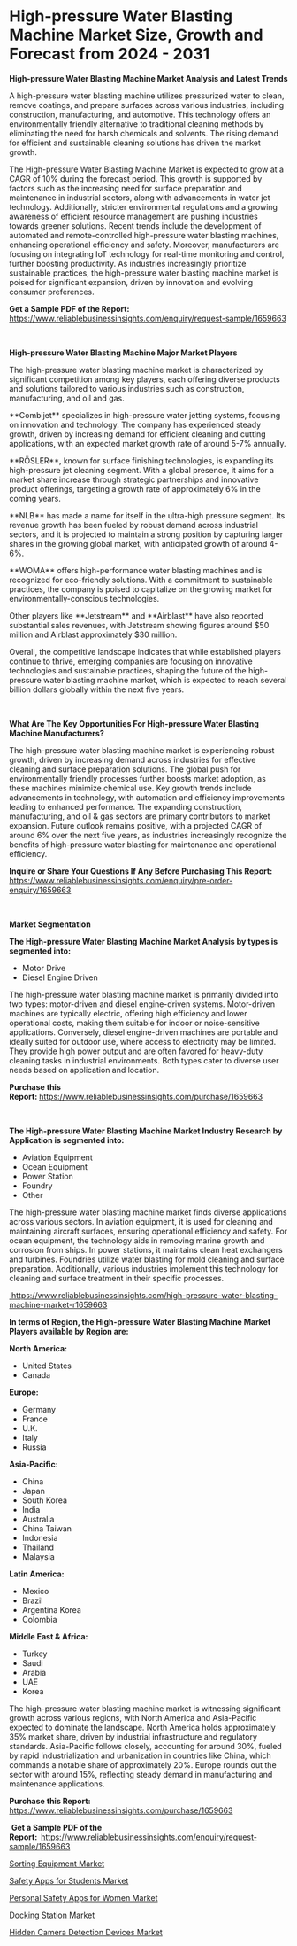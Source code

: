 <p><h1>High-pressure Water Blasting Machine Market Size, Growth and Forecast from 2024 - 2031</h1></p><p><strong>High-pressure Water Blasting Machine Market Analysis and Latest Trends</strong></p>
<p><p>A high-pressure water blasting machine utilizes pressurized water to clean, remove coatings, and prepare surfaces across various industries, including construction, manufacturing, and automotive. This technology offers an environmentally friendly alternative to traditional cleaning methods by eliminating the need for harsh chemicals and solvents. The rising demand for efficient and sustainable cleaning solutions has driven the market growth.</p><p>The High-pressure Water Blasting Machine Market is expected to grow at a CAGR of 10% during the forecast period. This growth is supported by factors such as the increasing need for surface preparation and maintenance in industrial sectors, along with advancements in water jet technology. Additionally, stricter environmental regulations and a growing awareness of efficient resource management are pushing industries towards greener solutions. Recent trends include the development of automated and remote-controlled high-pressure water blasting machines, enhancing operational efficiency and safety. Moreover, manufacturers are focusing on integrating IoT technology for real-time monitoring and control, further boosting productivity. As industries increasingly prioritize sustainable practices, the high-pressure water blasting machine market is poised for significant expansion, driven by innovation and evolving consumer preferences.</p></p>
<p><strong>Get a Sample PDF of the Report:&nbsp;</strong> <a href="https://www.reliablebusinessinsights.com/enquiry/request-sample/1659663?utm_campaign=75&utm_medium=2&utm_source=Github&utm_content=ia&utm_term=28092024&utm_id=high-pressure-water-blasting-machine">https://www.reliablebusinessinsights.com/enquiry/request-sample/1659663</a></p>
<p>&nbsp;</p>
<p><strong>High-pressure Water Blasting Machine Major Market Players</strong></p>
<p><p>The high-pressure water blasting machine market is characterized by significant competition among key players, each offering diverse products and solutions tailored to various industries such as construction, manufacturing, and oil and gas.</p><p>**Combijet** specializes in high-pressure water jetting systems, focusing on innovation and technology. The company has experienced steady growth, driven by increasing demand for efficient cleaning and cutting applications, with an expected market growth rate of around 5-7% annually. </p><p>**RÖSLER**, known for surface finishing technologies, is expanding its high-pressure jet cleaning segment. With a global presence, it aims for a market share increase through strategic partnerships and innovative product offerings, targeting a growth rate of approximately 6% in the coming years.</p><p>**NLB** has made a name for itself in the ultra-high pressure segment. Its revenue growth has been fueled by robust demand across industrial sectors, and it is projected to maintain a strong position by capturing larger shares in the growing global market, with anticipated growth of around 4-6%.</p><p>**WOMA** offers high-performance water blasting machines and is recognized for eco-friendly solutions. With a commitment to sustainable practices, the company is poised to capitalize on the growing market for environmentally-conscious technologies.</p><p>Other players like **Jetstream** and **Airblast** have also reported substantial sales revenues, with Jetstream showing figures around $50 million and Airblast approximately $30 million.</p><p>Overall, the competitive landscape indicates that while established players continue to thrive, emerging companies are focusing on innovative technologies and sustainable practices, shaping the future of the high-pressure water blasting machine market, which is expected to reach several billion dollars globally within the next five years.</p></p>
<p>&nbsp;</p>
<p><strong>What Are The Key Opportunities For High-pressure Water Blasting Machine Manufacturers?</strong></p>
<p><p>The high-pressure water blasting machine market is experiencing robust growth, driven by increasing demand across industries for effective cleaning and surface preparation solutions. The global push for environmentally friendly processes further boosts market adoption, as these machines minimize chemical use. Key growth trends include advancements in technology, with automation and efficiency improvements leading to enhanced performance. The expanding construction, manufacturing, and oil & gas sectors are primary contributors to market expansion. Future outlook remains positive, with a projected CAGR of around 6% over the next five years, as industries increasingly recognize the benefits of high-pressure water blasting for maintenance and operational efficiency.</p></p>
<p><strong>Inquire or Share Your Questions If Any Before Purchasing This Report:</strong> <a href="https://www.reliablebusinessinsights.com/enquiry/pre-order-enquiry/1659663?utm_campaign=75&utm_medium=2&utm_source=Github&utm_content=ia&utm_term=28092024&utm_id=high-pressure-water-blasting-machine">https://www.reliablebusinessinsights.com/enquiry/pre-order-enquiry/1659663</a></p>
<p>&nbsp;</p>
<p><strong>Market Segmentation</strong></p>
<p><strong>The High-pressure Water Blasting Machine Market Analysis by types is segmented into:</strong></p>
<p><ul><li>Motor Drive</li><li>Diesel Engine Driven</li></ul></p>
<p><p>The high-pressure water blasting machine market is primarily divided into two types: motor-driven and diesel engine-driven systems. Motor-driven machines are typically electric, offering high efficiency and lower operational costs, making them suitable for indoor or noise-sensitive applications. Conversely, diesel engine-driven machines are portable and ideally suited for outdoor use, where access to electricity may be limited. They provide high power output and are often favored for heavy-duty cleaning tasks in industrial environments. Both types cater to diverse user needs based on application and location.</p></p>
<p><strong>Purchase this Report:&nbsp;</strong><a href="https://www.reliablebusinessinsights.com/purchase/1659663?utm_campaign=75&utm_medium=2&utm_source=Github&utm_content=ia&utm_term=28092024&utm_id=high-pressure-water-blasting-machine">https://www.reliablebusinessinsights.com/purchase/1659663</a></p>
<p>&nbsp;</p>
<p><strong>The High-pressure Water Blasting Machine Market Industry Research by Application is segmented into:</strong></p>
<p><ul><li>Aviation Equipment</li><li>Ocean Equipment</li><li>Power Station</li><li>Foundry</li><li>Other</li></ul></p>
<p><p>The high-pressure water blasting machine market finds diverse applications across various sectors. In aviation equipment, it is used for cleaning and maintaining aircraft surfaces, ensuring operational efficiency and safety. For ocean equipment, the technology aids in removing marine growth and corrosion from ships. In power stations, it maintains clean heat exchangers and turbines. Foundries utilize water blasting for mold cleaning and surface preparation. Additionally, various industries implement this technology for cleaning and surface treatment in their specific processes.</p></p>
<p><a href="https://www.reliablebusinessinsights.com/high-pressure-water-blasting-machine-market-r1659663?utm_campaign=75&utm_medium=2&utm_source=Github&utm_content=ia&utm_term=28092024&utm_id=high-pressure-water-blasting-machine">&nbsp;https://www.reliablebusinessinsights.com/high-pressure-water-blasting-machine-market-r1659663</a></p>
<p><strong>In terms of Region, the High-pressure Water Blasting Machine Market Players available by Region are:</strong></p>
<p>
    <p> <strong> North America: </strong>
        <ul>
            <li>United States</li>
            <li>Canada</li>
        </ul>
        </p> 
    <p> <strong> Europe: </strong>
        <ul>
            <li>Germany</li>
            <li>France</li>
            <li>U.K.</li>
            <li>Italy</li>
            <li>Russia</li>
        </ul>
        </p> 
    <p> <strong> Asia-Pacific: </strong>
        <ul>
            <li>China</li>
            <li>Japan</li>
            <li>South Korea</li>
            <li>India</li>
            <li>Australia</li>
            <li>China Taiwan</li>
            <li>Indonesia</li>
            <li>Thailand</li>
            <li>Malaysia</li>
        </ul>
        </p> 
    <p> <strong> Latin America: </strong>
        <ul>
            <li>Mexico</li>
            <li>Brazil</li>
            <li>Argentina Korea</li>
            <li>Colombia</li>
        </ul>
        </p> 
    <p> <strong> Middle East & Africa: </strong>
        <ul>
            <li>Turkey</li>
            <li>Saudi</li>
            <li>Arabia</li>
            <li>UAE</li>
            <li>Korea</li>
        </ul>
    </p>
    </p>
<p><p>The high-pressure water blasting machine market is witnessing significant growth across various regions, with North America and Asia-Pacific expected to dominate the landscape. North America holds approximately 35% market share, driven by industrial infrastructure and regulatory standards. Asia-Pacific follows closely, accounting for around 30%, fueled by rapid industrialization and urbanization in countries like China, which commands a notable share of approximately 20%. Europe rounds out the sector with around 15%, reflecting steady demand in manufacturing and maintenance applications.</p></p>
<p><strong>Purchase this Report: </strong><a href="https://www.reliablebusinessinsights.com/purchase/1659663?utm_campaign=75&utm_medium=2&utm_source=Github&utm_content=ia&utm_term=28092024&utm_id=high-pressure-water-blasting-machine">https://www.reliablebusinessinsights.com/purchase/1659663</a></p>
<p>&nbsp;<strong>Get a Sample PDF of the Report:&nbsp;&nbsp;</strong><a href="https://www.reliablebusinessinsights.com/enquiry/request-sample/1659663?utm_campaign=75&utm_medium=2&utm_source=Github&utm_content=ia&utm_term=28092024&utm_id=high-pressure-water-blasting-machine">https://www.reliablebusinessinsights.com/enquiry/request-sample/1659663</a></p>
<p><strong></strong></p>
<p><p><a href="https://www.linkedin.com/pulse/sorting-equipment-market-investigation-industry-evolution-forecast-cp2ic?utm_campaign=75&utm_medium=2&utm_source=Github&utm_content=ia&utm_term=28092024&utm_id=high-pressure-water-blasting-machine">Sorting Equipment Market</a></p><p><a href="https://github.com/LeaJustin54/Market-Research-Report-List-1/blob/main/safety-apps-for-students-market.md?utm_campaign=75&utm_medium=2&utm_source=Github&utm_content=ia&utm_term=28092024&utm_id=high-pressure-water-blasting-machine">Safety Apps for Students Market</a></p><p><a href="https://github.com/ArnisaBaku06/Market-Research-Report-List-1/blob/main/personal-safety-apps-for-women-market.md?utm_campaign=75&utm_medium=2&utm_source=Github&utm_content=ia&utm_term=28092024&utm_id=high-pressure-water-blasting-machine">Personal Safety Apps for Women Market</a></p><p><a href="https://www.linkedin.com/pulse/unlocking-growth-potential-market-strategic-analysis-docking-gpzic?utm_campaign=75&utm_medium=2&utm_source=Github&utm_content=ia&utm_term=28092024&utm_id=high-pressure-water-blasting-machine">Docking Station Market</a></p><p><a href="https://issuu.com/reportprime-2/docs/hidden-camera-detection-devices-mar_6398b3120c3f87?utm_campaign=75&utm_medium=2&utm_source=Github&utm_content=ia&utm_term=28092024&utm_id=high-pressure-water-blasting-machine">Hidden Camera Detection Devices Market</a></p></p>